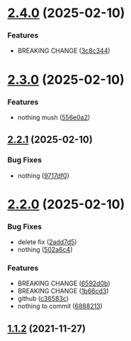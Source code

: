 # [2.4.0](https://github.com/saizazur1/versionControl/compare/v2.3.0...v2.4.0) (2025-02-10)


### Features

* BREAKING CHANGE ([3c8c344](https://github.com/saizazur1/versionControl/commit/3c8c3445bf27934c6a91231c70feb4ee2fd776ab))



# [2.3.0](https://github.com/saizazur1/versionControl/compare/v2.2.1...v2.3.0) (2025-02-10)


### Features

* nothing mush ([556e0a2](https://github.com/saizazur1/versionControl/commit/556e0a24316d6a1db25f7197f48e6f3df7eb2ca7))



## [2.2.1](https://github.com/saizazur1/versionControl/compare/v2.2.0...v2.2.1) (2025-02-10)


### Bug Fixes

* nothing ([9717df0](https://github.com/saizazur1/versionControl/commit/9717df0654db4f1e8d87ed23502900d973881a16))



# [2.2.0](https://github.com/saizazur1/versionControl/compare/v1.1.2...v2.2.0) (2025-02-10)


### Bug Fixes

* delete fix ([2add7d5](https://github.com/saizazur1/versionControl/commit/2add7d5dc3d88046b81cfd57a836661da5535a00))
* nothing ([502a6c4](https://github.com/saizazur1/versionControl/commit/502a6c4fc7d1c1584a32fc37f2b6a46625e10392))


### Features

* BREAKING CHANGE ([6592d0b](https://github.com/saizazur1/versionControl/commit/6592d0ba226f8c0ecc19b6ce0ba759181d791c4b))
* BREAKING CHANGE ([1b66cd3](https://github.com/saizazur1/versionControl/commit/1b66cd310a4870c1d3315dba39478475fb202762))
* github ([c36583c](https://github.com/saizazur1/versionControl/commit/c36583ca945d6dcb9ef631979c5799128000140a))
* nothing to commit ([6888213](https://github.com/saizazur1/versionControl/commit/688821337efbd1fcc928192bd2f0147a6363e5e2))



## [1.1.2](https://github.com/saizazur1/versionControl/compare/v1.1.1...v1.1.2) (2021-11-27)



